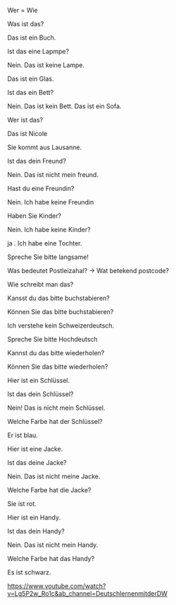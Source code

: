 Wer = Wie


Was ist das?

Das ist ein Buch.

Ist das eine Lapmpe?

Nein. Das ist keine Lampe.

Das ist ein Glas.

Ist das ein Bett?

Nein. Das ist kein Bett.
Das ist ein Sofa.

Wer ist das?

Das ist Nicole

Sie kommt aus Lausanne.

Ist das dein Freund?

Nein. Das ist nicht mein freund.

Hast du eine Freundin?


Nein. Ich habe keine Freundin

Haben Sie Kinder?

Nein. Ich habe keine Kinder?

ja . Ich habe eine Tochter.

Spreche Sie bitte langsame!


Was bedeutet Postleizahal? -> Wat betekend postcode?

Wie schreibt man das?


Kansst du das bitte buchstabieren?


Können Sie das bitte buchstabieren?


Ich verstehe kein Schweizerdeutsch.


Spreche Sie bitte Hochdeutsch


Kannst du das bitte wiederholen?


Können Sie das bitte wiederholen?

Hier ist ein Schlüssel.

Ist das dein Schlüssel?


Nein! Das is nicht mein Schlüssel.

Welche Farbe hat der Schlüssel?

Er ist blau.

Hier ist eine Jacke.

Ist das deine Jacke?

Nein. Das ist nicht meine Jacke.

Welche Farbe hat die Jacke?

Sie ist rot.


Hier ist ein Handy.


Ist das dein Handy?

Nein. Das ist nicht mein Handy.

Welche Farbe hat das Handy?


Es ist schwarz.




https://www.youtube.com/watch?v=Lg5P2w_Ro1c&ab_channel=DeutschlernenmitderDW

